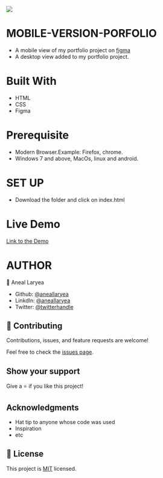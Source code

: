 ![](https://img.shields.io/badge/Microverse-blueviolet)

# MOBILE-VERSION-PORFOLIO
* A mobile view of my portfolio project on [figma](https://www.figma.com/file/l7SqJ3ZfkAKih9sFxvWSR4/Microverse-Student-Project-1?node-id=48%3A27)
* A desktop view added to my portfolio project.
# Built With
* HTML 
* CSS
* Figma

# Prerequisite
* Modern Browser.Example: Firefox, chrome.
* Windows 7 and above, MacOs, linux and android.
# SET UP
* Download the folder and click on index.html 

# Live Demo
[Link to the Demo](https://aneallaryea100.github.io/Portfolio/)

# AUTHOR
👤 Aneal Laryea
* Github: [@aneallaryea](https://github.com/aneallaryea100)
* LinkdIn: [@aneallaryea](https://www.linkedin.com/in/nii-aneal-84ba7a147)
* Twitter: [@twitterhandle](https://twitter.com/twitterhandle)



## 🤝 Contributing

Contributions, issues, and feature requests are welcome!

Feel free to check the [issues page](../../issues/).

## Show your support

Give a ⭐️ if you like this project!

## Acknowledgments

- Hat tip to anyone whose code was used
- Inspiration
- etc

## 📝 License

This project is [MIT](./MIT.md) licensed.

